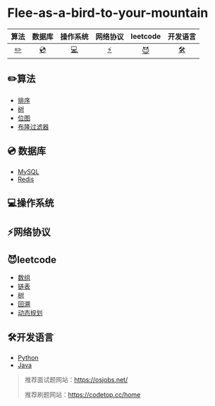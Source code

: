 # Flee-as-a-bird-to-your-mountain

|            算法            |        数据库        |             操作系统             |        网络协议        |                 leetcode                 |                      开发语言                       |
| :------------------------: | :------------------: | :------------------------------: | :--------------------: | :--------------------------------------: | :-------------------------------------------------: |
| [:pencil2:](#pencil2-算法) | [:cd:](#:cd:-数据库) | [:computer:](#computer-操作系统) | [:zap:](#zap-网络协议) | [:smiling_imp:](#:smiling_imp:-leetcode) | [:hammer_and_wrench:](#:hammer_and_wrench:开发语言) |



## :pencil2:算法

- [排序]()
- [树]()
- [位图]()
- [布隆过滤器]()

## :cd: 数据库

- [MySQL]()
- [Redis]()

## :computer:操作系统

## :zap:网络协议

## :smiling_imp:leetcode

- [数组]()
- [链表]()
- [树]()
- [回溯]()
- [动态规划]()

## :hammer_and_wrench:开发语言

- [Python]()
- [Java]()





> 推荐面试题网站：https://osjobs.net/
>
> 推荐刷题网站：https://codetop.cc/home

